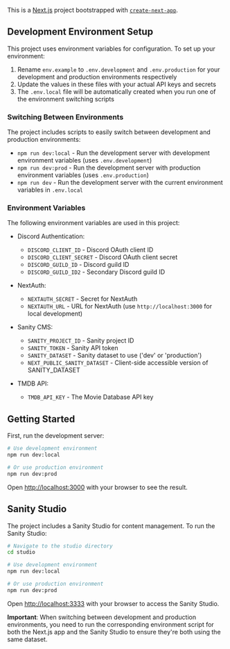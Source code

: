 This is a [Next.js](https://nextjs.org/) project bootstrapped with [`create-next-app`](https://github.com/vercel/next.js/tree/canary/packages/create-next-app).

## Development Environment Setup

This project uses environment variables for configuration. To set up your environment:

1. Rename `env.example` to `.env.development` and `.env.production` for your development and production environments respectively
2. Update the values in these files with your actual API keys and secrets
3. The `.env.local` file will be automatically created when you run one of the environment switching scripts

### Switching Between Environments

The project includes scripts to easily switch between development and production environments:

- `npm run dev:local` - Run the development server with development environment variables (uses `.env.development`)
- `npm run dev:prod` - Run the development server with production environment variables (uses `.env.production`)
- `npm run dev` - Run the development server with the current environment variables in `.env.local`

### Environment Variables

The following environment variables are used in this project:

- Discord Authentication:
  - `DISCORD_CLIENT_ID` - Discord OAuth client ID
  - `DISCORD_CLIENT_SECRET` - Discord OAuth client secret
  - `DISCORD_GUILD_ID` - Discord guild ID
  - `DISCORD_GUILD_ID2` - Secondary Discord guild ID

- NextAuth:
  - `NEXTAUTH_SECRET` - Secret for NextAuth
  - `NEXTAUTH_URL` - URL for NextAuth (use `http://localhost:3000` for local development)

- Sanity CMS:
  - `SANITY_PROJECT_ID` - Sanity project ID
  - `SANITY_TOKEN` - Sanity API token
  - `SANITY_DATASET` - Sanity dataset to use ('dev' or 'production')
  - `NEXT_PUBLIC_SANITY_DATASET` - Client-side accessible version of SANITY_DATASET

- TMDB API:
  - `TMDB_API_KEY` - The Movie Database API key

## Getting Started

First, run the development server:

```bash
# Use development environment
npm run dev:local

# Or use production environment
npm run dev:prod
```

Open [http://localhost:3000](http://localhost:3000) with your browser to see the result.

## Sanity Studio

The project includes a Sanity Studio for content management. To run the Sanity Studio:

```bash
# Navigate to the studio directory
cd studio

# Use development environment
npm run dev:local

# Or use production environment
npm run dev:prod
```

Open [http://localhost:3333](http://localhost:3333) with your browser to access the Sanity Studio.

**Important**: When switching between development and production environments, you need to run the corresponding environment script for both the Next.js app and the Sanity Studio to ensure they're both using the same dataset.

